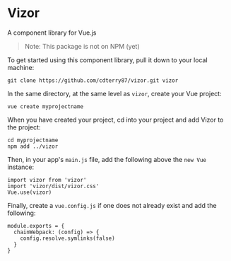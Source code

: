 # Vizor

A component library for Vue.js

> Note: This package is not on NPM (yet)

To get started using this component library, pull it down to your local machine:

```
git clone https://github.com/cdterry87/vizor.git vizor
```

In the same directory, at the same level as `vizor`, create your Vue project:

```
vue create myprojectname
```

When you have created your project, cd into your project and add Vizor to the project:

```
cd myprojectname
npm add ../vizor
```

Then, in your app's `main.js` file, add the following above the `new Vue` instance:

```
import vizor from 'vizor'
import 'vizor/dist/vizor.css'
Vue.use(vizor)
```

Finally, create a `vue.config.js` if one does not already exist and add the following:

```
module.exports = {
  chainWebpack: (config) => {
    config.resolve.symlinks(false)
  }
}
```
